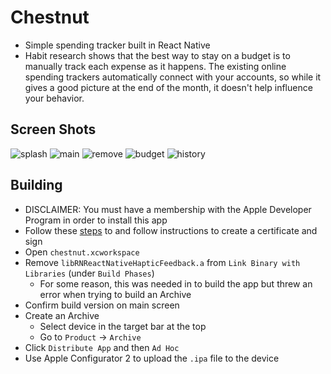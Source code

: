 # Chestnut
* Simple spending tracker built in React Native
* Habit research shows that the best way to stay on a budget is to manually track each expense as it happens. The existing online spending trackers automatically connect with your accounts, so while it gives a good picture at the end of the month, it doesn't help influence your behavior. 

## Screen Shots
![splash](https://github.com/sampocs/chestnut/blob/main/assets/screen-shots/splash.png)
![main](https://github.com/sampocs/chestnut/blob/main/assets/screen-shots/main.jpeg)
![remove](https://github.com/sampocs/chestnut/blob/main/assets/screen-shots/remove.jpeg)
![budget](https://github.com/sampocs/chestnut/blob/main/assets/screen-shots/budget.jpeg)
![history](https://github.com/sampocs/chestnut/blob/main/assets/screen-shots/history.jpeg)

## Building
* DISCLAIMER: You must have a membership with the Apple Developer Program in order to install this app
* Follow these [steps](https://developer.apple.com/documentation/xcode/distributing-your-app-to-registered-devices) to and follow instructions to create a certificate and sign 
* Open `chestnut.xcworkspace`
* Remove `libRNReactNativeHapticFeedback.a` from `Link Binary with Libraries` (under `Build Phases`)
    * For some reason, this was needed in to build the app but threw an error when trying to build an Archive
* Confirm build version on main screen
* Create an Archive 
    * Select device in the target bar at the top 
    * Go to `Product` -> `Archive`
* Click `Distribute App` and then `Ad Hoc`
* Use Apple Configurator 2 to upload the `.ipa` file to the device 